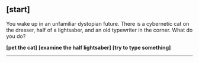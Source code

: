 ## [start]
You wake up in an unfamiliar dystopian future. There is a cybernetic cat on the dresser, half of a lightsaber, and an old typewriter in the corner. What do you do?

**[pet the cat]**
**[examine the half lightsaber]**
**[try to type something]**

---

